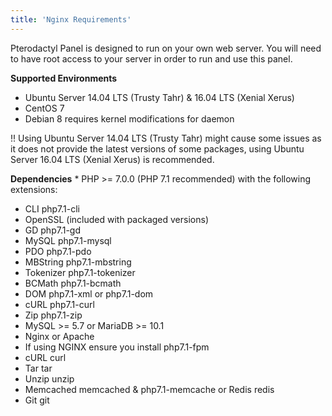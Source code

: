 ```yaml
---
title: 'Nginx Requirements'
---
```


Pterodactyl Panel is designed to run on your own web server. You will need to have root access to your server in order to run and use this panel.

**Supported Environments**
* Ubuntu Server 14.04 LTS (Trusty Tahr) & 16.04 LTS (Xenial Xerus)
* CentOS 7
* Debian 8 requires kernel modifications for daemon

!! Using Ubuntu Server 14.04 LTS (Trusty Tahr) might cause some issues as it does not provide the latest versions of some packages, using Ubuntu Server 16.04 LTS (Xenial Xerus) is recommended.

**Dependencies**
	* PHP >= 7.0.0 (PHP 7.1 recommended) with the following extensions:
* CLI php7.1-cli
* OpenSSL (included with packaged versions)
* GD php7.1-gd
* MySQL php7.1-mysql
* PDO php7.1-pdo
* MBString php7.1-mbstring
* Tokenizer php7.1-tokenizer
* BCMath php7.1-bcmath
* DOM php7.1-xml or php7.1-dom
* cURL php7.1-curl
* Zip php7.1-zip
* MySQL >= 5.7 or MariaDB >= 10.1
* Nginx or Apache
* If using NGINX ensure you install php7.1-fpm
* cURL curl
* Tar tar
* Unzip unzip
* Memcached memcached & php7.1-memcache or Redis redis
* Git git